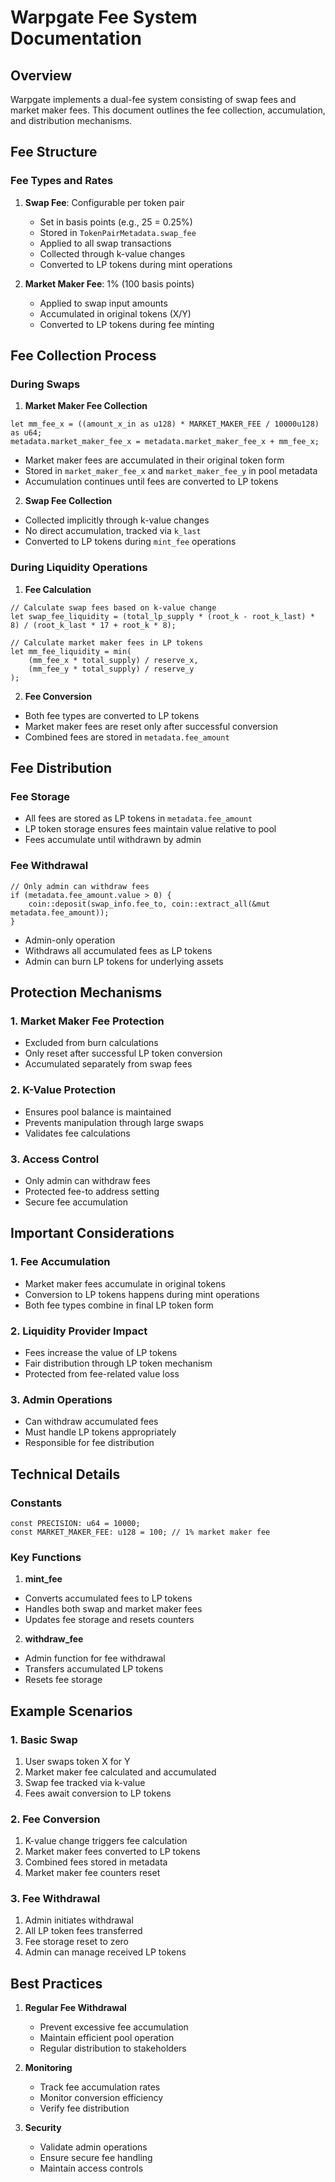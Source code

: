 # Warpgate Fee System Documentation

## Overview
Warpgate implements a dual-fee system consisting of swap fees and market maker fees. This document outlines the fee collection, accumulation, and distribution mechanisms.

## Fee Structure

### Fee Types and Rates
1. **Swap Fee**: Configurable per token pair
   - Set in basis points (e.g., 25 = 0.25%)
   - Stored in `TokenPairMetadata.swap_fee`
   - Applied to all swap transactions
   - Collected through k-value changes
   - Converted to LP tokens during mint operations

2. **Market Maker Fee**: 1% (100 basis points)
   - Applied to swap input amounts
   - Accumulated in original tokens (X/Y)
   - Converted to LP tokens during fee minting

## Fee Collection Process

### During Swaps

1. **Market Maker Fee Collection**
```move
let mm_fee_x = ((amount_x_in as u128) * MARKET_MAKER_FEE / 10000u128) as u64;
metadata.market_maker_fee_x = metadata.market_maker_fee_x + mm_fee_x;
```
- Market maker fees are accumulated in their original token form
- Stored in `market_maker_fee_x` and `market_maker_fee_y` in pool metadata
- Accumulation continues until fees are converted to LP tokens

2. **Swap Fee Collection**
- Collected implicitly through k-value changes
- No direct accumulation, tracked via `k_last`
- Converted to LP tokens during `mint_fee` operations

### During Liquidity Operations

1. **Fee Calculation**
```move
// Calculate swap fees based on k-value change
let swap_fee_liquidity = (total_lp_supply * (root_k - root_k_last) * 8) / (root_k_last * 17 + root_k * 8);

// Calculate market maker fees in LP tokens
let mm_fee_liquidity = min(
    (mm_fee_x * total_supply) / reserve_x,
    (mm_fee_y * total_supply) / reserve_y
);
```

2. **Fee Conversion**
- Both fee types are converted to LP tokens
- Market maker fees are reset only after successful conversion
- Combined fees are stored in `metadata.fee_amount`

## Fee Distribution

### Fee Storage
- All fees are stored as LP tokens in `metadata.fee_amount`
- LP token storage ensures fees maintain value relative to pool
- Fees accumulate until withdrawn by admin

### Fee Withdrawal
```move
// Only admin can withdraw fees
if (metadata.fee_amount.value > 0) {
    coin::deposit(swap_info.fee_to, coin::extract_all(&mut metadata.fee_amount));
}
```
- Admin-only operation
- Withdraws all accumulated fees as LP tokens
- Admin can burn LP tokens for underlying assets

## Protection Mechanisms

### 1. Market Maker Fee Protection
- Excluded from burn calculations
- Only reset after successful LP token conversion
- Accumulated separately from swap fees

### 2. K-Value Protection
- Ensures pool balance is maintained
- Prevents manipulation through large swaps
- Validates fee calculations

### 3. Access Control
- Only admin can withdraw fees
- Protected fee-to address setting
- Secure fee accumulation

## Important Considerations

### 1. Fee Accumulation
- Market maker fees accumulate in original tokens
- Conversion to LP tokens happens during mint operations
- Both fee types combine in final LP token form

### 2. Liquidity Provider Impact
- Fees increase the value of LP tokens
- Fair distribution through LP token mechanism
- Protected from fee-related value loss

### 3. Admin Operations
- Can withdraw accumulated fees
- Must handle LP tokens appropriately
- Responsible for fee distribution

## Technical Details

### Constants
```move
const PRECISION: u64 = 10000;
const MARKET_MAKER_FEE: u128 = 100; // 1% market maker fee
```

### Key Functions

1. **mint_fee**
- Converts accumulated fees to LP tokens
- Handles both swap and market maker fees
- Updates fee storage and resets counters

2. **withdraw_fee**
- Admin function for fee withdrawal
- Transfers accumulated LP tokens
- Resets fee storage

## Example Scenarios

### 1. Basic Swap
1. User swaps token X for Y
2. Market maker fee calculated and accumulated
3. Swap fee tracked via k-value
4. Fees await conversion to LP tokens

### 2. Fee Conversion
1. K-value change triggers fee calculation
2. Market maker fees converted to LP tokens
3. Combined fees stored in metadata
4. Market maker fee counters reset

### 3. Fee Withdrawal
1. Admin initiates withdrawal
2. All LP token fees transferred
3. Fee storage reset to zero
4. Admin can manage received LP tokens

## Best Practices

1. **Regular Fee Withdrawal**
   - Prevent excessive fee accumulation
   - Maintain efficient pool operation
   - Regular distribution to stakeholders

2. **Monitoring**
   - Track fee accumulation rates
   - Monitor conversion efficiency
   - Verify fee distribution

3. **Security**
   - Validate admin operations
   - Ensure secure fee handling
   - Maintain access controls
